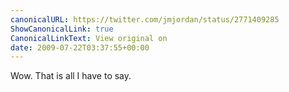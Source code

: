 ```yaml
---
canonicalURL: https://twitter.com/jmjordan/status/2771409285
ShowCanonicalLink: true
CanonicalLinkText: View original on
date: 2009-07-22T03:37:55+00:00
---
```

Wow. That is all I have to say.